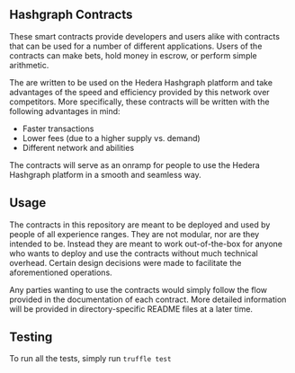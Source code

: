 ## Hashgraph Contracts

These smart contracts provide developers and users alike with contracts that can be used for a number of different applications. Users of the contracts can make bets, hold money in escrow, or perform simple arithmetic.

The are written to be used on the Hedera Hashgraph platform and take advantages of the speed and efficiency provided by this network over competitors. More specifically, these contracts will be written with the following advantages in mind:

- Faster transactions
- Lower fees (due to a higher supply vs. demand)
- Different network and abilities

The contracts will serve as an onramp for people to use the Hedera Hashgraph platform in a smooth and seamless way.

## Usage

The contracts in this repository are meant to be deployed and used by people of all experience ranges. They are not modular, nor are they intended to be. Instead they are meant to work out-of-the-box for anyone who wants to deploy and use the contracts without much technical overhead. Certain design decisions were made to facilitate the aforementioned operations.

Any parties wanting to use the contracts would simply follow the flow provided in the documentation of each contract. More detailed information will be provided in directory-specific README files at a later time.

## Testing

To run all the tests, simply run `truffle test`
